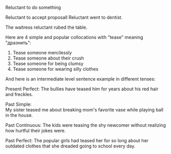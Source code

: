 Reluctant to do something

Reluctant to accept proposalI
Reluctant went to dentist.

The waitress reluctant rubed the table.

Here are 4 simple and popular collocations with "tease" meaning "дразнить":

1. Tease someone mercilessly
2. Tease someone about their crush
3. Tease someone for being clumsy
4. Tease someone for wearing silly clothes

And here is an intermediate level sentence example in different tenses:

Present Perfect:
The bullies have teased him for years about his red hair and freckles.

Past Simple:  
My sister teased me about breaking mom's favorite vase while playing ball in the house.

Past Continuous:
The kids were teasing the shy newcomer without realizing how hurtful their jokes were.

Past Perfect:
The popular girls had teased her for so long about her outdated clothes that she dreaded going to school every day.
